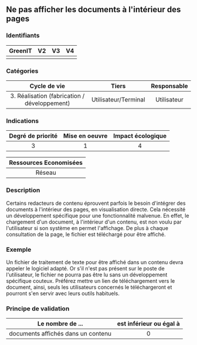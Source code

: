 ## Ne pas afficher les documents à l'intérieur des pages

### Identifiants

| GreenIT |  V2  |  V3  |  V4  |
|:-------:|:----:|:----:|:----:|
|      |   |   |      |

### Catégories

| Cycle de vie |  Tiers  |  Responsable  |
|:---------:|:----:|:----:|
| 3. Réalisation (fabrication / développement) | Utilisateur/Terminal | Utilisateur |

### Indications

| Degré de priorité |      Mise en oeuvre       |  Impact écologique    |
|:-------------------:|:-------------------------:|:---------------------:|
| 3 | 1 | 4 |

|Ressources Economisées                                      |
|:----------------------------------------------------------:|
|  Réseau   |

### Description

Certains redacteurs de contenu éprouvent parfois le besoin d'intégrer des documents à l'intérieur des pages, en visualisation directe.
Cela nécessité un développement spécifique pour une fonctionnalité malvenue.
En effet, le chargement d'un document, à l'intérieur d'un contenu, est non voulu par l'utilisateur si son système en permet l'affichage.
De plus à chaque consultation de la page, le fichier est téléchargé pour être affiché.


### Exemple

Un fichier de traitement de texte pour être affiché dans un contenu devra appeler le logiciel adapté. Or s'il n'est pas présent sur le poste de l'utilisateur, le fichier ne pourra pas être lu sans un développement spécifique couteux.
Préférez mettre un lien de téléchargement vers le document, ainsi, seuls les utilisateurs concernés le téléchargeront et pourront s'en servir avec leurs outils habituels.


### Principe de validation

| Le nombre de ...   | est inférieur ou égal à   |  
|-------------------|:-------------------------:|
|  documents affichés dans un contenu   |  0 |
